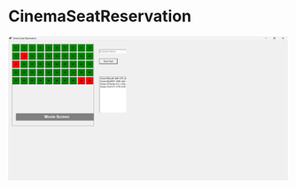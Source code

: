 # CinemaSeatReservation
![Project Screenshot](https://github.com/M-craspo/CinemaSeatReservation/blob/main/Cinema%20Seat%20Reservation%2012_2_2024%208_59_57%20PM.png)
